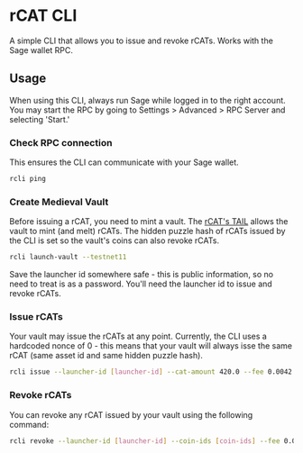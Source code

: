 # rCAT CLI

A simple CLI that allows you to issue and revoke rCATs. Works with the Sage wallet RPC.

## Usage

When using this CLI, always run Sage while logged in to the right account. You may start the RPC by going to Settings > Advanced > RPC Server and selecting 'Start.'

### Check RPC connection

This ensures the CLI can communicate with your Sage wallet.

```bash
rcli ping
```

### Create Medieval Vault

Before issuing a rCAT, you need to mint a vault. The [rCAT's TAIL](https://github.com/greimela/chia-blockchain/blob/b29d87fcbecf817bb0eda9c4bd8e823facf5a359/chia/wallet/revocable_cats/everything_with_singleton.clsp) allows the vault to mint (and melt) rCATs. The hidden puzzle hash of rCATs issued by the CLI is set so the vault's coins can also revoke rCATs.

```bash
rcli launch-vault --testnet11
```

Save the launcher id somewhere safe - this is public information, so no need to treat is as a password. You'll need the launcher id to issue and revoke rCATs.

### Issue rCATs

Your vault may issue the rCATs at any point. Currently, the CLI uses a hardcoded nonce of 0 - this means that your vault will always isse the same rCAT (same asset id and same hidden puzzle hash).

```bash
rcli issue --launcher-id [launcher-id] --cat-amount 420.0 --fee 0.0042 --testnet11
```

### Revoke rCATs

You can revoke any rCAT issued by your vault using the following command:

```bash
rcli revoke --launcher-id [launcher-id] --coin-ids [coin-ids] --fee 0.0042 --testnet11
```